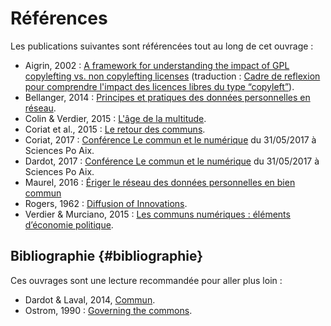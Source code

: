# Références

Les publications suivantes sont référencées tout au long de cet ouvrage :

- Aigrin, 2002 : [A framework for understanding the impact of GPL copylefting vs. non copylefting licenses](http://flosshub.org/system/files/aigrain2.pdf) \(traduction : [Cadre de reflexion pour comprendre l'impact des licences libres du type “copyleft”](http://www.univ-paris1.fr/diplomes/master-droit-du-numerique/bibliotheque-numerique-du-droit-de-ladministration-electronique/tic/informatique/logiciel-libre/cadre-de-reflexion-pour-comprendre-limpact-des-licences-libres-du-type-copyleft/)\).
- Bellanger, 2014 : [Principes et pratiques des données personnelles en réseau](http://pierrebellanger.skyrock.com/3231110655-Principes-et-pratiques-des-donnees-personnelles-en-reseau.html).
- Colin & Verdier, 2015 : [L'âge de la multitude](http://www.armand-colin.com/lage-de-la-multitude-2e-ed-entreprendre-et-gouverner-apres-la-revolution-numerique-9782200601447).
- Coriat et al., 2015 : [Le retour des communs](http://www.editionslesliensquiliberent.fr/livre-Le_retour_des_communs-9791020902726-1-1-0-1.html).
- Coriat, 2017 : [Conférence Le commun et le numérique](http://www.sciencespo-aix.fr/agenda/?date=2017-05) du 31/05/2017 à Sciences Po Aix.
- Dardot, 2017 : [Conférence Le commun et le numérique](http://www.sciencespo-aix.fr/agenda/?date=2017-05) du 31/05/2017 à Sciences Po Aix.
- Maurel, 2016 : [Ériger le réseau des données personnelles en bien commun](https://scinfolex.com/2016/01/15/eriger-le-reseau-des-donnees-personnelles-en-bien-commun/)
- Rogers, 1962 : [Diffusion of Innovations](https://books.google.fr/books?id=v1ii4QsB7jIC).
- Verdier & Murciano, 2015 : [Les communs numériques : éléments d’économie politique](http://events.chairefdd.org/wp-content/uploads/2016/04/CAHIER_FDD_69.pdf).

## Bibliographie {#bibliographie}

Ces ouvrages sont une lecture recommandée pour aller plus loin :

- Dardot &amp; Laval, 2014, [Commun](http://www.editionsladecouverte.fr/catalogue/index-commun-9782707169389.html).
- Ostrom, 1990 : [Governing the commons](http://www.wtf.tw/ref/ostrom_1990.pdf).
